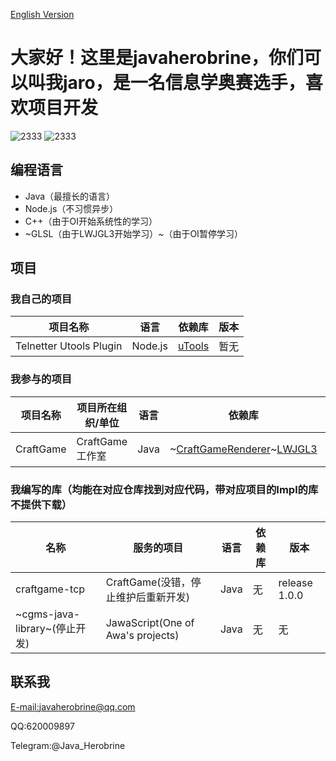 [English Version](https://github.com/javaherobrine/javaherobrine/blob/main/README-en.md)
# 大家好！这里是javaherobrine，你们可以叫我jaro，是一名信息学奥赛选手，喜欢项目开发

![2333](https://github-readme-stats-89dq8p8qw.vercel.app/api/top-langs/?username=javaherobrine)
![2333](https://github-readme-stats-89dq8p8qw.vercel.app/api?username=javaherobrine&show_icons=true&count_private=true)

## 编程语言
- Java（最擅长的语言）
- Node.js（不习惯异步）
- C++（由于OI开始系统性的学习）
- ~GLSL（由于LWJGL3开始学习）~（由于OI暂停学习）
## 项目
### 我自己的项目
|项目名称|语言|依赖库|版本|
|-------|---|------|----|
|Telnetter Utools Plugin|Node.js|[uTools](https://u.tools)|暂无|
### 我参与的项目
|项目名称|项目所在组织/单位|语言|依赖库|版本|
|-------|----------------|---|------|----|
|CraftGame|CraftGame工作室|Java|~[CraftGameRenderer](https://github.com/LovelyZeeiam/CraftGame)~[LWJGL3](https://www.lwjgl.org/)|暂无|

### 我编写的库（均能在对应仓库找到对应代码，带对应项目的Impl的库不提供下载）
|名称|服务的项目|语言|依赖库|版本|
|-------------|------------------|------------------|----------|---------|
|craftgame-tcp|CraftGame(没错，停止维护后重新开发)|Java|无|release 1.0.0|
|~cgms-java-library~(停止开发)|JawaScript(One of Awa's projects)|Java|无|无|

## 联系我
[E-mail:javaherobrine@qq.com](mailto:javaherobrine@qq.com)

QQ:620009897

Telegram:@Java_Herobrine
